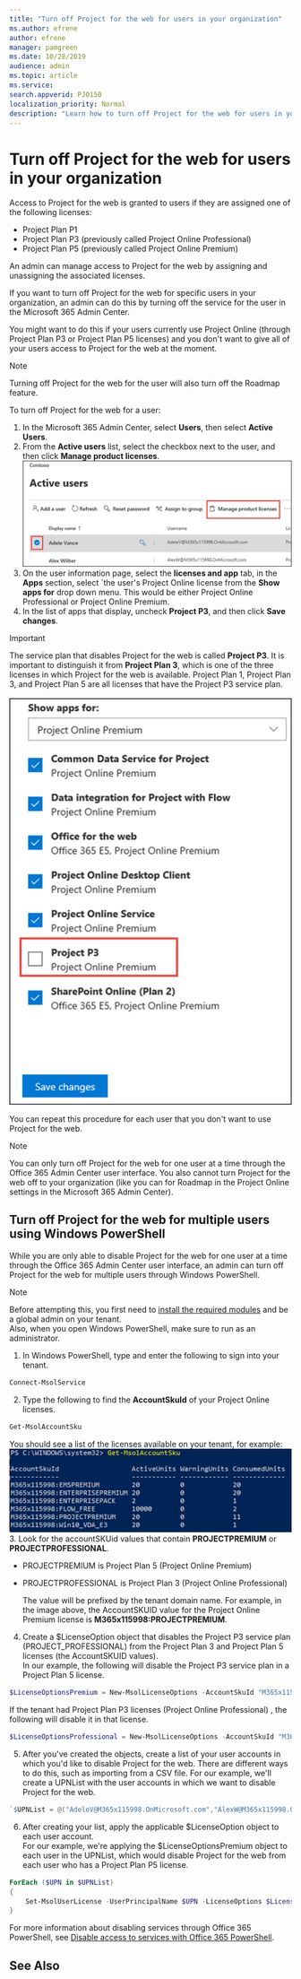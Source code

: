```yaml
---
title: "Turn off Project for the web for users in your organization"
ms.author: efrene
author: efrene
manager: pamgreen
ms.date: 10/28/2019
audience: admin
ms.topic: article
ms.service: 
search.appverid: PJO150
localization_priority: Normal
description: "Learn how to turn off Project for the web for users in your organization."
---
```


# Turn off Project for the web for users in your organization

Access to Project for the web is granted to users if they are assigned one of the following licenses:

- Project Plan P1
- Project Plan P3 (previously called Project Online Professional)
- Project Plan P5 (previously called Project Online Premium)

 An admin can manage access to Project for the web by assigning and unassigning the associated licenses. 

 If you want to turn off Project for the web for specific users in your organization, an admin can do this by turning off the service for the user in the Microsoft 365 Admin Center.  

You might want to do this if your users currently use Project Online (through Project Plan P3 or Project Plan P5 licenses) and you don't want to give all of your users access to Project for the web at the moment.

> [!NOTE]
> Turning off Project for the web for the user will also turn off the Roadmap feature.

To turn off Project for the web for a user:

1. In the Microsoft 365 Admin Center, select **Users**, then select **Active Users**.
2. From the **Active users** list, select the checkbox next to the user, and then click **Manage product licenses**.</br>
![Select user](media/activeusers.png)
3.  On the user information page, select the **licenses and app** tab, in the **Apps** section,  select `the user's Project Online license from the **Show apps for** drop down menu. This would be either Project Online Professional or Project Online Premium.
4. In the list of apps that display, uncheck **Project P3**, and then click **Save changes**.</br>
> [!Important]
> The service plan that disables Project for the web is called **Project P3**.  It is important to distinguish it from **Project Plan 3**, which is one of the three licenses in which Project for the web is available. Project Plan 1, Project Plan 3, and Project Plan 5 are all licenses that have the Project P3 service plan.</br>  
![Select user](media/p3service.png)

You can repeat this procedure for each user that you don't want to use Project for the web.

> [!NOTE]
> You can only turn off Project for the web for one user at a time through the Office 365 Admin Center user interface.  You also cannot turn Project for the web off to your organization (like you can for Roadmap in the Project Online settings in the Microsoft 365 Admin Center).

## Turn off Project for the web for multiple users using Windows PowerShell

While you are only able to disable Project for the web for one user at a time through the Office 365 Admin Center user interface, an admin can turn off Project for the web for multiple users through Windows PowerShell. 

> [!Note]
> Before attempting this, you first need to [install the required modules](https://docs.microsoft.com/office365/enterprise/powershell/connect-to-office-365-powershell#connect-with-the-microsoft-azure-active-directory-module-for-windows-powershell) and be a global admin on your tenant. </br>
> Also, when you open Windows PowerShell, make sure to run as an administrator. 



1. In Windows PowerShell, type and enter the following to sign into your tenant.</br>
```PowerShell
Connect-MsolService
```
2. Type the following to find the **AccountSkuId** of your Project Online licenses.</br>
```PowerShell
Get-MsolAccountSku
```
You should see a list of the licenses available on your tenant, for example:
![AccountSKUId](media/AccountSKUID.png) </br>
3. Look for the accountSKUid values that contain **PROJECTPREMIUM** or **PROJECTPROFESSIONAL**.
   - PROJECTPREMIUM is Project Plan 5 (Project Online Premium)
   - PROJECTPROFESSIONAL is Project Plan 3 (Project Online Professional)

        The value will be prefixed by the tenant domain name. For example, in the image above, the AccountSKUID value for the Project Online Premium license is **M365x115998:PROJECTPREMIUM**.</br>

4. Create a $LicenseOption object that disables the Project P3 service plan (PROJECT_PROFESSIONAL) from the Project Plan 3 and Project Plan 5 licenses (the AccountSKUID values). </br>In our example, the following will disable the Project P3 service plan in a Project Plan 5 license.</br>
```PowerShell
$LicenseOptionsPremium = New-MsolLicenseOptions -AccountSkuId "M365x115998:PROJECTPREMIUM" -DisabledPlans "PROJECT_PROFESSIONAL"
```
If the tenant had Project Plan P3 licenses (Project Online Professional) , the following will disable it in that license. </br>
```PowerShell
$LicenseOptionsProfessional = New-MsolLicenseOptions -AccountSkuId "M365x115998:PROJECTPROFESSIONAL" -DisabledPlans "PROJECT_PROFESSIONAL"
```
5. After you've created the objects, create a list of your user accounts in which you'd like to disable Project for the web.  There are different ways to do this, such as importing from a CSV file.  For our example, we'll create a UPNList with the user accounts in which we want to disable Project for the web.</br>
```PowerShell
`$UPNList = @("AdeleV@M365x115998.OnMicrosoft.com","AlexW@M365x115998.OnMicrosoft.com")
```

6. After creating your list, apply the applicable $LicenseOption object to each user account. </br>For our example, we're applying the $LicenseOptionsPremium object to each user in the UPNList, which would disable Project for the web from each user who has a Project Plan P5 license.  </br>
```PowerShell
ForEach ($UPN in $UPNList)
{
    Set-MsolUserLicense -UserPrincipalName $UPN -LicenseOptions $LicenseOptionsPremium    
}
```
For more information about disabling services through Office 365 PowerShell, see [Disable access to services with Office 365 PowerShell](https://docs.microsoft.com/office365/enterprise/powershell/disable-access-to-services-with-office-365-powershell). 


## See Also
  
  



